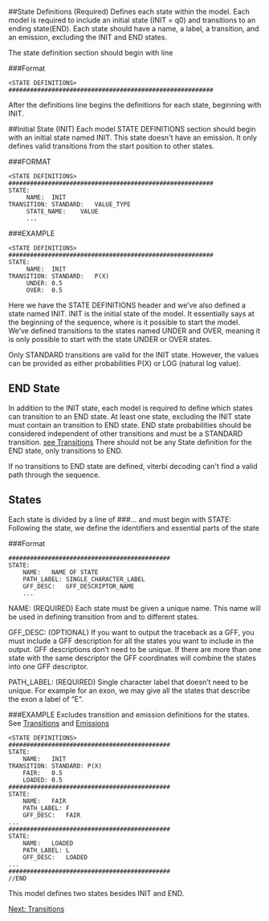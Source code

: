 ##State Definitions (Required)
Defines each state within the model.  Each model is required to include an initial state (INIT = q0) and transitions to an ending state(END). Each state should have a name, a label, a transition, and an emission, excluding the INIT and END states.

The state definition section should begin with <STATE DEFINITIONS> line

###Format
```
<STATE DEFINITIONS>
#########################################################
```

After the definitions line begins the definitions for each state, beginning with INIT.

##Initial State (INIT)
Each model STATE DEFINITIONS section should begin with an initial state named INIT. This state doesn't have an emission.  It only defines valid transitions from the start position to other states.  
	
###FORMAT

```
<STATE DEFINITIONS>
#########################################################
STATE:
     NAME:	INIT
TRANSITION:	STANDARD:	VALUE_TYPE
     STATE_NAME:	VALUE
     ...
```

###EXAMPLE


```
<STATE DEFINITIONS>
#########################################################
STATE:
     NAME:	INIT
TRANSITION:	STANDARD:	P(X)
     UNDER:	0.5
     OVER:	0.5
```
	
Here we have the STATE DEFINITIONS  header and we’ve also defined a state named INIT.   INIT is the initial state of the model.  It essentially says at the beginning of the sequence, where is it possible to start the model.   We’ve defined transitions to the states named UNDER and OVER, meaning it is only possible to start with the state UNDER or OVER states.

Only STANDARD transitions are valid for the INIT state.  However, the values can be provided as either probabilities P(X) or LOG (natural log value).

## END State
In addition to the INIT state, each model is required to define which states can transition to an END state.   At least one state, excluding the INIT state must contain an transition to END state.   END state probabilities should be considered independent of other transitions and must be a STANDARD transition. [see Transitions](State-Transitions)
There should not be any State definition for the END state, only transitions to END.

If no transitions to END state are defined, viterbi decoding can't find a valid path through the sequence.


## States
Each state is divided by a line of ###... and must begin with STATE:
Following the state, we define the identifiers and essential parts of the state

###Format

```
#############################################
STATE:
	NAME:	NAME OF STATE
	PATH_LABEL:	SINGLE_CHARACTER_LABEL
	GFF_DESC:	GFF_DESCRIPTOR_NAME
	...
```

NAME: (REQUIRED)
Each state must be given a unique name.  This name will be used in defining transition from and to different states.

GFF_DESC: (OPTIONAL)
If you want to output the traceback as a GFF, you must include a GFF description for all the states you want to include in the output.   GFF descriptions don’t need to be unique.  If there are more than one state with the same descriptor the GFF coordinates will combine the states into one GFF descriptor.

PATH_LABEL: (REQUIRED)
Single character label that doesn’t need to be unique.  For example for an exon, we may give all the states that describe the exon a label of “E”.


###EXAMPLE
Excludes transition and emission definitions for the states.   See [Transitions](State-Transitions) and [Emissions](State-Emissions)

```
<STATE DEFINITIONS>
#############################################
STATE:	
	NAME:	INIT
TRANSITION:	STANDARD: P(X)
	FAIR:	0.5
	LOADED:	0.5
#############################################
STATE:	
	NAME:	FAIR
	PATH_LABEL:	F
	GFF_DESC:	FAIR
...
#############################################
STATE:
	NAME:	LOADED
	PATH_LABEL:	L
	GFF_DESC:	LOADED
...
#############################################
//END
```

This model defines two states besides INIT and END.

[Next: Transitions](State-Transitions)
